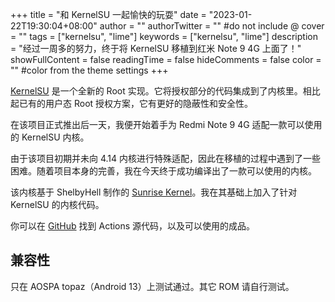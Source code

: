 +++
title = "和 KernelSU 一起愉快的玩耍"
date = "2023-01-22T19:30:04+08:00"
author = ""
authorTwitter = "" #do not include @
cover = ""
tags = ["kernelsu", "lime"]
keywords = ["kernelsu", "lime"]
description = "经过一周多的努力，终于将 KernelSU 移植到红米 Note 9 4G 上面了！"
showFullContent = false
readingTime = false
hideComments = false
color = "" #color from the theme settings
+++

[KernelSU](https://kernelsu.org) 是一个全新的 Root 实现。它将授权部分的代码集成到了内核里。相比起已有的用户态 Root 授权方案，它有更好的隐蔽性和安全性。

在该项目正式推出后一天，我便开始着手为 Redmi Note 9 4G 适配一款可以使用的 KernelSU 内核。

由于该项目初期并未向 4.14 内核进行特殊适配，因此在移植的过程中遇到了一些困难。随着项目本身的完善，我在今天终于成功编译出了一款可以使用的内核。

该内核基于 ShelbyHell 制作的 [Sunrise Kernel](https://github.com/ShelbyHell/sunrise_kernel_juice)。我在其基础上加入了针对 KernelSU 的内核代码。

你可以在 [GitHub](https://github.com/pokon548/kernelsu-xiaomi-juice) 找到 Actions 源代码，以及可以使用的成品。

## 兼容性
只在 AOSPA topaz（Android 13）上测试通过。其它 ROM 请自行测试。